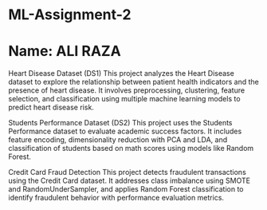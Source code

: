# ML-Assignment-2
# Name: ALI RAZA 

Heart Disease Dataset (DS1)
This project analyzes the Heart Disease dataset to explore the relationship between patient health indicators and the presence of heart disease. It involves preprocessing, clustering, feature selection, and classification using multiple machine learning models to predict heart disease risk.




Students Performance Dataset (DS2)
This project uses the Students Performance dataset to evaluate academic success factors. It includes feature encoding, dimensionality reduction with PCA and LDA, and classification of students based on math scores using models like Random Forest.



Credit Card Fraud Detection
This project detects fraudulent transactions using the Credit Card dataset. It addresses class imbalance using SMOTE and RandomUnderSampler, and applies Random Forest classification to identify fraudulent behavior with performance evaluation metrics.
